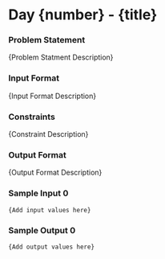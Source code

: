 # Day {number} - {title}

<!-- 
Note: Replace the curly bracket with the appropriate content.
There should not be any curly bracket in the final view of the
MarkDown file unless it is absolutely necessary.
-->

### Problem Statement

{Problem Statment Description}

### Input Format

{Input Format Description}

### Constraints

{Constraint Description}

### Output Format

{Output Format Description}

### Sample Input 0

```
{Add input values here}
```

### Sample Output 0

```
{Add output values here}
```
